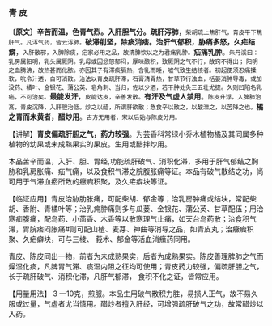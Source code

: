 ### 青 皮

**〔原文〕辛苦而温，色青气烈。入肝胆气分。疏肝泻肺**，<small>柴胡疏上焦肝气，青皮平下焦肝气。凡泻气药，皆云泻肺。</small>**破滞削坚，除痰消痞。治肝气郁积，胁痛多怒，久疟结癖**，<small>入肝散邪，入脾除痰，疟家必用之品，故清脾饮以之为君痛乳肿。</small>**疝痛乳肿**。<small>朱丹溪曰：乳房属阳明，乳头属厥阴。乳母或因忿怒郁闷，厚味酿积，致厥阴之气不行，故窍不得出； 阳明之血腾沸，故热甚而化脓。亦因其子有滞痰膈热，含乳而睡，嘘气致生结核者。初起便须忍痛揉软，吮令汁透，自可消散。治法以青皮疏肝滞，石膏清胃热，甘草节行浊血，栝蒌消肿导毒，或加没药、橘叶、金银花、蒲公英、皂角刺、当归，佐以少酒，若干肿处灸三五壮尤捷。久则凹陷名乳癌，不可治矣。</small>**最能发汗**，<small>皮能达皮，辛善发散。</small>**有汗及气虚人禁用**。<small>陈皮升浮，入脾肺治髙，青皮沉降，入肝胆治低。炒之以醋，所谓肝欲散；急食辛以散之，以酸泄之，以苦降之也。</small>**橘之青而未黄者，醋炒用**。<small>古方无用者，宋以后始与陈皮分用。</small>

【讲解】**青皮偏疏肝胆之气，药力较强**。为芸香科常绿小乔木植物橘及其同属多种植物的幼果或未成熟果实的果皮。生用或醋拌炒用。

本品苦辛而温，入肝、胆、胃经,功能疏肝破气、消积化滞，多用于肝气郁结之胸胁和乳房胀痛、疝气痛，以及食积气滞之脘腹胀痛等证。本品有破气散结之功，尚可用于气滞血瘀所致的癥瘕积聚，及久疟癖块等证。	

【临证应用】青皮治胁肋胀痛，可配柴胡、郁金等；治乳房肿痛或结块，常配柴胡、香附、青橘叶等；治乳痈肿痛则多与瓜蒌、金银花、蒲公英、甘草配伍；用治寒疝腹痛，配乌药、小茴香、木香等以散寒理气止痛，如天台乌药散；治食积气滞，胃脘痞闷胀痛#则可配山楂、麦芽、神曲等消导之品，如青皮丸；治癥瘕积聚、久疟癖块，可与三棱、 莪术、郁金等活血消癥药同用。

青皮、陈皮同出一物，前者为未成熟果实，后者为成熟果实。陈皮善理脾肺之气而燥湿化痰，凡脾胃气滞、痰湿内阻之征均可使用；青皮药力较强，偏疏肝胆之气，长于疏肝破气、消积化滞，凡肝气郁滞， 食积不化之证，皆常应用。

【用量用法】 3 —10克，煎服。本品生用破气散积力胜，易损人正气，故不易久服或过量，气虛者尤当慎用。醋炒者擅入肝经，可增强疏肝破气之功，故常醋炒以入药。
